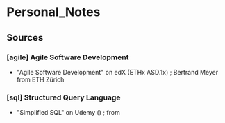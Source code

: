# Personal_Notes

## Sources

### [agile] Agile Software Development
* "Agile Software Development" on edX (ETHx ASD.1x) ; Bertrand Meyer from ETH Zürich

### [sql] Structured Query Language
* "Simplified SQL" on Udemy () ; from
